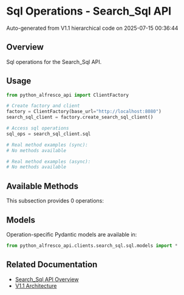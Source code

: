 # Sql Operations - Search_Sql API

Auto-generated from V1.1 hierarchical code on 2025-07-15 00:36:44

## Overview

Sql operations for the Search_Sql API.

## Usage

```python
from python_alfresco_api import ClientFactory

# Create factory and client
factory = ClientFactory(base_url="http://localhost:8080")
search_sql_client = factory.create_search_sql_client()

# Access sql operations
sql_ops = search_sql_client.sql

# Real method examples (sync):
# No methods available

# Real method examples (async):
# No methods available
```

## Available Methods

This subsection provides 0 operations:

## Models

Operation-specific Pydantic models are available in:
```python
from python_alfresco_api.clients.search_sql.sql.models import *
```

## Related Documentation

- [Search_Sql API Overview](../search_sql_api.md)
- [V1.1 Architecture](../../clients_doc.md)

